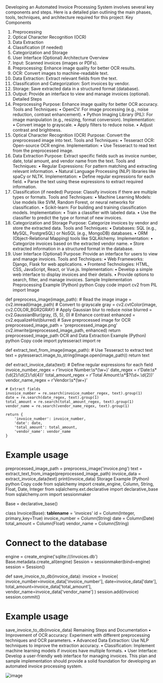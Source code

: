 Developing an Automated Invoice Processing System involves several key components and steps. Here is a detailed plan outlining the main phases, tools, techniques, and architecture required for this project:
Key Components
1.	Preprocessing
2.	Optical Character Recognition (OCR)
3.	Data Extraction
4.	Classification (if needed)
5.	Categorization and Storage
6.	User Interface (Optional)
Architecture Overview
1.	Input: Scanned invoices (images or PDFs).
2.	Preprocessing: Enhance image quality for better OCR results.
3.	OCR: Convert images to machine-readable text.
4.	Data Extraction: Extract relevant fields from the text.
5.	Classification and Categorization: Sort invoices by vendor.
6.	Storage: Save extracted data in a structured format (database).
7.	Output: Provide an interface to view and manage invoices (optional).
Detailed Steps
1. Preprocessing
Purpose: Enhance image quality for better OCR accuracy. Tools and Techniques:
•	OpenCV: For image processing (e.g., noise reduction, contrast enhancement).
•	Python Imaging Library (PIL): For image manipulation (e.g., resizing, format conversion).
Implementation:
•	Convert image to grayscale.
•	Apply filters to reduce noise.
•	Adjust contrast and brightness.
2. Optical Character Recognition (OCR)
Purpose: Convert the preprocessed image into text. Tools and Techniques:
•	Tesseract OCR: Open-source OCR engine.
Implementation:
•	Use Tesseract to read text from the preprocessed image.
3. Data Extraction
Purpose: Extract specific fields such as invoice number, date, total amount, and vendor name from the text. Tools and Techniques:
•	Regular Expressions: For pattern matching and extracting relevant information.
•	Natural Language Processing (NLP) libraries like spaCy or NLTK.
Implementation:
•	Define regular expressions for each field.
•	Parse the text using these expressions to extract required information.
4. Classification (if needed)
Purpose: Classify invoices if there are multiple types or formats. Tools and Techniques:
•	Machine Learning Models: Use models like SVM, Random Forest, or neural networks for classification.
•	Scikit-learn: For building and training classification models.
Implementation:
•	Train a classifier with labeled data.
•	Use the classifier to predict the type or format of new invoices.
5. Categorization and Storage
Purpose: Categorize invoices by vendor and store the extracted data. Tools and Techniques:
•	Databases: SQL (e.g., MySQL, PostgreSQL) or NoSQL (e.g., MongoDB) databases.
•	ORM (Object-Relational Mapping) tools like SQLAlchemy.
Implementation:
•	Categorize invoices based on the extracted vendor name.
•	Store extracted information in a structured format in the database.
6. User Interface (Optional)
Purpose: Provide an interface for users to view and manage invoices. Tools and Techniques:
•	Web Frameworks: Django, Flask for web applications.
•	Frontend Technologies: HTML, CSS, JavaScript, React, or Vue.js.
Implementation:
•	Develop a simple web interface to display invoices and their details.
•	Provide options to search, filter, and manage invoices.
Sample Implementation
Preprocessing Example (Python)
python
Copy code
import cv2
from PIL import Image

def preprocess_image(image_path):
    # Read the image
    image = cv2.imread(image_path)
    # Convert to grayscale
    gray = cv2.cvtColor(image, cv2.COLOR_BGR2GRAY)
    # Apply Gaussian blur to reduce noise
    blurred = cv2.GaussianBlur(gray, (5, 5), 0)
    # Enhance contrast
    enhanced = cv2.equalizeHist(blurred)
    # Save preprocessed image for OCR
    preprocessed_image_path = 'preprocessed_image.png'
    cv2.imwrite(preprocessed_image_path, enhanced)
    return preprocessed_image_path
OCR and Data Extraction Example (Python)
python
Copy code
import pytesseract
import re

def extract_text_from_image(image_path):
    # Use Tesseract to extract text
    text = pytesseract.image_to_string(Image.open(image_path))
    return text

def extract_invoice_data(text):
    # Define regular expressions for each field
    invoice_number_regex = r'Invoice Number:\s*(\w+)'
    date_regex = r'Date:\s*(\d{2}/\d{2}/\d{4})'
    total_amount_regex = r'Total Amount:\s*\$?(\d+\.\d{2})'
    vendor_name_regex = r'Vendor:\s*(\w+)'
    
    # Extract fields
    invoice_number = re.search(invoice_number_regex, text).group(1)
    date = re.search(date_regex, text).group(1)
    total_amount = re.search(total_amount_regex, text).group(1)
    vendor_name = re.search(vendor_name_regex, text).group(1)
    
    return {
        'invoice_number': invoice_number,
        'date': date,
        'total_amount': total_amount,
        'vendor_name': vendor_name
    }

# Example usage
preprocessed_image_path = preprocess_image('invoice.png')
text = extract_text_from_image(preprocessed_image_path)
invoice_data = extract_invoice_data(text)
print(invoice_data)
Storage Example (Python)
python
Copy code
from sqlalchemy import create_engine, Column, String, Float, Date, Integer
from sqlalchemy.ext.declarative import declarative_base
from sqlalchemy.orm import sessionmaker

Base = declarative_base()

class Invoice(Base):
    __tablename__ = 'invoices'
    id = Column(Integer, primary_key=True)
    invoice_number = Column(String)
    date = Column(Date)
    total_amount = Column(Float)
    vendor_name = Column(String)

# Connect to the database
engine = create_engine('sqlite:///invoices.db')
Base.metadata.create_all(engine)
Session = sessionmaker(bind=engine)
session = Session()

def save_invoice_to_db(invoice_data):
    invoice = Invoice(
        invoice_number=invoice_data['invoice_number'],
        date=invoice_data['date'],
        total_amount=invoice_data['total_amount'],
        vendor_name=invoice_data['vendor_name']
    )
    session.add(invoice)
    session.commit()

# Example usage
save_invoice_to_db(invoice_data)
Remaining Steps and Documentation
•	Improvement of OCR accuracy: Experiment with different preprocessing techniques and OCR parameters.
•	Advanced Data Extraction: Use NLP techniques to improve the extraction accuracy.
•	Classification: Implement machine learning models if invoices have multiple formats.
•	User Interface: Develop a user-friendly web interface for managing invoices.
This plan and sample implementation should provide a solid foundation for developing an automated invoice processing system.

![image](https://github.com/user-attachments/assets/5bed3a1f-fa2a-4614-8e69-0c0ff3e80977)
